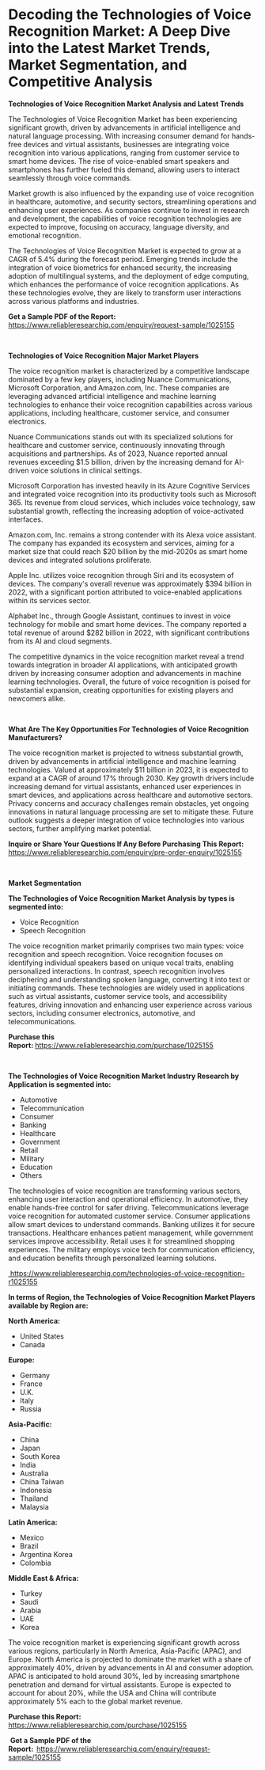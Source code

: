 <p><h1>Decoding the Technologies of Voice Recognition Market: A Deep Dive into the Latest Market Trends, Market Segmentation, and Competitive Analysis</h1></p><p><strong>Technologies of Voice Recognition Market Analysis and Latest Trends</strong></p>
<p><p>The Technologies of Voice Recognition Market has been experiencing significant growth, driven by advancements in artificial intelligence and natural language processing. With increasing consumer demand for hands-free devices and virtual assistants, businesses are integrating voice recognition into various applications, ranging from customer service to smart home devices. The rise of voice-enabled smart speakers and smartphones has further fueled this demand, allowing users to interact seamlessly through voice commands.</p><p>Market growth is also influenced by the expanding use of voice recognition in healthcare, automotive, and security sectors, streamlining operations and enhancing user experiences. As companies continue to invest in research and development, the capabilities of voice recognition technologies are expected to improve, focusing on accuracy, language diversity, and emotional recognition.</p><p>The Technologies of Voice Recognition Market is expected to grow at a CAGR of 5.4% during the forecast period. Emerging trends include the integration of voice biometrics for enhanced security, the increasing adoption of multilingual systems, and the deployment of edge computing, which enhances the performance of voice recognition applications. As these technologies evolve, they are likely to transform user interactions across various platforms and industries.</p></p>
<p><strong>Get a Sample PDF of the Report:&nbsp;</strong> <a href="https://www.reliableresearchiq.com/enquiry/request-sample/1025155?utm_campaign=3529&utm_medium=2&utm_source=Github&utm_content=ia&utm_term=18042025&utm_id=technologies-of-voice-recognition">https://www.reliableresearchiq.com/enquiry/request-sample/1025155</a></p>
<p>&nbsp;</p>
<p><strong>Technologies of Voice Recognition Major Market Players</strong></p>
<p><p>The voice recognition market is characterized by a competitive landscape dominated by a few key players, including Nuance Communications, Microsoft Corporation, and Amazon.com, Inc. These companies are leveraging advanced artificial intelligence and machine learning technologies to enhance their voice recognition capabilities across various applications, including healthcare, customer service, and consumer electronics.</p><p>Nuance Communications stands out with its specialized solutions for healthcare and customer service, continuously innovating through acquisitions and partnerships. As of 2023, Nuance reported annual revenues exceeding $1.5 billion, driven by the increasing demand for AI-driven voice solutions in clinical settings.</p><p>Microsoft Corporation has invested heavily in its Azure Cognitive Services and integrated voice recognition into its productivity tools such as Microsoft 365. Its revenue from cloud services, which includes voice technology, saw substantial growth, reflecting the increasing adoption of voice-activated interfaces.</p><p>Amazon.com, Inc. remains a strong contender with its Alexa voice assistant. The company has expanded its ecosystem and services, aiming for a market size that could reach $20 billion by the mid-2020s as smart home devices and integrated solutions proliferate.</p><p>Apple Inc. utilizes voice recognition through Siri and its ecosystem of devices. The company's overall revenue was approximately $394 billion in 2022, with a significant portion attributed to voice-enabled applications within its services sector.</p><p>Alphabet Inc., through Google Assistant, continues to invest in voice technology for mobile and smart home devices. The company reported a total revenue of around $282 billion in 2022, with significant contributions from its AI and cloud segments.</p><p>The competitive dynamics in the voice recognition market reveal a trend towards integration in broader AI applications, with anticipated growth driven by increasing consumer adoption and advancements in machine learning technologies. Overall, the future of voice recognition is poised for substantial expansion, creating opportunities for existing players and newcomers alike.</p></p>
<p>&nbsp;</p>
<p><strong>What Are The Key Opportunities For Technologies of Voice Recognition Manufacturers?</strong></p>
<p><p>The voice recognition market is projected to witness substantial growth, driven by advancements in artificial intelligence and machine learning technologies. Valued at approximately $11 billion in 2023, it is expected to expand at a CAGR of around 17% through 2030. Key growth drivers include increasing demand for virtual assistants, enhanced user experiences in smart devices, and applications across healthcare and automotive sectors. Privacy concerns and accuracy challenges remain obstacles, yet ongoing innovations in natural language processing are set to mitigate these. Future outlook suggests a deeper integration of voice technologies into various sectors, further amplifying market potential.</p></p>
<p><strong>Inquire or Share Your Questions If Any Before Purchasing This Report:</strong> <a href="https://www.reliableresearchiq.com/enquiry/pre-order-enquiry/1025155?utm_campaign=3529&utm_medium=2&utm_source=Github&utm_content=ia&utm_term=18042025&utm_id=technologies-of-voice-recognition">https://www.reliableresearchiq.com/enquiry/pre-order-enquiry/1025155</a></p>
<p>&nbsp;</p>
<p><strong>Market Segmentation</strong></p>
<p><strong>The Technologies of Voice Recognition Market Analysis by types is segmented into:</strong></p>
<p><ul><li>Voice Recognition</li><li>Speech Recognition</li></ul></p>
<p><p>The voice recognition market primarily comprises two main types: voice recognition and speech recognition. Voice recognition focuses on identifying individual speakers based on unique vocal traits, enabling personalized interactions. In contrast, speech recognition involves deciphering and understanding spoken language, converting it into text or initiating commands. These technologies are widely used in applications such as virtual assistants, customer service tools, and accessibility features, driving innovation and enhancing user experience across various sectors, including consumer electronics, automotive, and telecommunications.</p></p>
<p><strong>Purchase this Report:&nbsp;</strong><a href="https://www.reliableresearchiq.com/purchase/1025155?utm_campaign=3529&utm_medium=2&utm_source=Github&utm_content=ia&utm_term=18042025&utm_id=technologies-of-voice-recognition">https://www.reliableresearchiq.com/purchase/1025155</a></p>
<p>&nbsp;</p>
<p><strong>The Technologies of Voice Recognition Market Industry Research by Application is segmented into:</strong></p>
<p><ul><li>Automotive</li><li>Telecommunication</li><li>Consumer</li><li>Banking</li><li>Healthcare</li><li>Government</li><li>Retail</li><li>Military</li><li>Education</li><li>Others</li></ul></p>
<p><p>The technologies of voice recognition are transforming various sectors, enhancing user interaction and operational efficiency. In automotive, they enable hands-free control for safer driving. Telecommunications leverage voice recognition for automated customer service. Consumer applications allow smart devices to understand commands. Banking utilizes it for secure transactions. Healthcare enhances patient management, while government services improve accessibility. Retail uses it for streamlined shopping experiences. The military employs voice tech for communication efficiency, and education benefits through personalized learning solutions.</p></p>
<p><a href="https://www.reliableresearchiq.com/technologies-of-voice-recognition-r1025155?utm_campaign=3529&utm_medium=2&utm_source=Github&utm_content=ia&utm_term=18042025&utm_id=technologies-of-voice-recognition">&nbsp;https://www.reliableresearchiq.com/technologies-of-voice-recognition-r1025155</a></p>
<p><strong>In terms of Region, the Technologies of Voice Recognition Market Players available by Region are:</strong></p>
<p>
    <p> <strong> North America: </strong>
        <ul>
            <li>United States</li>
            <li>Canada</li>
        </ul>
        </p> 
    <p> <strong> Europe: </strong>
        <ul>
            <li>Germany</li>
            <li>France</li>
            <li>U.K.</li>
            <li>Italy</li>
            <li>Russia</li>
        </ul>
        </p> 
    <p> <strong> Asia-Pacific: </strong>
        <ul>
            <li>China</li>
            <li>Japan</li>
            <li>South Korea</li>
            <li>India</li>
            <li>Australia</li>
            <li>China Taiwan</li>
            <li>Indonesia</li>
            <li>Thailand</li>
            <li>Malaysia</li>
        </ul>
        </p> 
    <p> <strong> Latin America: </strong>
        <ul>
            <li>Mexico</li>
            <li>Brazil</li>
            <li>Argentina Korea</li>
            <li>Colombia</li>
        </ul>
        </p> 
    <p> <strong> Middle East & Africa: </strong>
        <ul>
            <li>Turkey</li>
            <li>Saudi</li>
            <li>Arabia</li>
            <li>UAE</li>
            <li>Korea</li>
        </ul>
    </p>
    </p>
<p><p>The voice recognition market is experiencing significant growth across various regions, particularly in North America, Asia-Pacific (APAC), and Europe. North America is projected to dominate the market with a share of approximately 40%, driven by advancements in AI and consumer adoption. APAC is anticipated to hold around 30%, led by increasing smartphone penetration and demand for virtual assistants. Europe is expected to account for about 20%, while the USA and China will contribute approximately 5% each to the global market revenue.</p></p>
<p><strong>Purchase this Report: </strong><a href="https://www.reliableresearchiq.com/purchase/1025155?utm_campaign=3529&utm_medium=2&utm_source=Github&utm_content=ia&utm_term=18042025&utm_id=technologies-of-voice-recognition">https://www.reliableresearchiq.com/purchase/1025155</a></p>
<p>&nbsp;<strong>Get a Sample PDF of the Report:&nbsp;&nbsp;</strong><a href="https://www.reliableresearchiq.com/enquiry/request-sample/1025155?utm_campaign=3529&utm_medium=2&utm_source=Github&utm_content=ia&utm_term=18042025&utm_id=technologies-of-voice-recognition">https://www.reliableresearchiq.com/enquiry/request-sample/1025155</a></p>
<p><strong></strong></p>
<p><p></p><p></p><p></p></p>